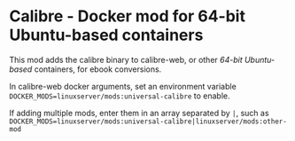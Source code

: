 # Calibre - Docker mod for 64-bit Ubuntu-based containers

This mod adds the calibre binary to calibre-web, or other *64-bit Ubuntu-based* containers, for ebook conversions.

In calibre-web docker arguments, set an environment variable `DOCKER_MODS=linuxserver/mods:universal-calibre` to enable.

If adding multiple mods, enter them in an array separated by `|`, such as `DOCKER_MODS=linuxserver/mods:universal-calibre|linuxserver/mods:other-mod`
